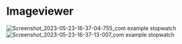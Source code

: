 # Imageviewer

![Screenshot_2023-05-23-16-37-04-755_com example stopwatch](https://github.com/jkhamroev/imageviewer-mobile/assets/55449509/714d339b-1354-491f-b95e-af79f8bb79a1)
![Screenshot_2023-05-23-16-37-13-007_com example stopwatch](https://github.com/jkhamroev/imageviewer-mobile/assets/55449509/7868add4-25a9-4a49-af97-f6949164c836)
